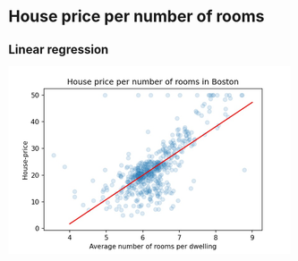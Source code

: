 # House price per number of rooms
## Linear regression
![House price per number of rooms](house-price-per-number-of-rooms.jpg)

